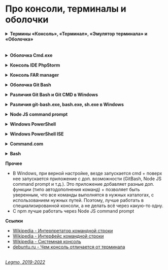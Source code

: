 # Про консоли, терминалы и оболочки #
 
<details><summary><b>Термины «Консоль», «Терминал», «Эмулятор терминала» и «Оболочка»</b></summary><p>

<b>Консоль</b>
- Командный интерпретатор, интерпретатор командной строки
- Программа, часть операционной системы. Обеспечивает базовые возможности управления компьютером посредством интерактивного ввода команд через интерфейс командной строки или последовательного исполнения пакетных командных файлов.
- Как правило, его функции сводятся к
  - возможности запускать другие программы
  - может содержать базовые команды ввода-вывода
  - может содержать свой простой скриптовый язык программирования.
- значение слова - доска с кнопками, пульт управления (“organ console”, то есть “пульт органа”, на ЭВМ - operator’s console)
- совокупность устройств, которые позволяет вам взаимодействовать с устройством.
- исторически: терминал, который подключен напрямую к компьютеру. Большинство терминалов были соединены неявно, но хотя бы один был подключен напрямую к компьютеру. Консоль было разрешено использовать строго определенному кругу лиц, так как она позволяла настраивать компьютер.
- консоль, это работа непосредственно с самим устройство, терминал - некая удаленная работа.
- В компьютере клавиатура и монитор, подключенные непосредственно к компьютеру, называются Консоль. Терминал подключен через последовательный пор (это не часть самого компьютера), а консоль - это устройство, которое есть у самого компьютера, его часть. У компьютера есть только одна консоль. Когда компьютер запускается, вся информация будет отображаться на консоли, но не на терминале. Другими словами, консоль является базовым устройством компьютера, а терминал - дополнительным устройством.
- В операционной системе компьютера информация, не связанная с терминалом, такая как сообщения ядра и сообщения фоновой службы, может отображаться на консоли, но не на терминале. Терминал, который может напрямую отображать системные сообщения, называется консолью, а остальные называются терминалами. В системе Linux эта концепция была размыта.Но в других UNIX-подобных системах существует четкая разница между виртуальным терминалом и консолью. Например, система freeBSD. В freebsd только первый «терминал» является настоящей консолью. (То есть виртуальный терминал получается нажатием alt + f1), независимо от того, на каком виртуальном терминале вы выполняете вышеуказанную команду (даже если она выполняется на псевдотерминале, подключенном через сеть). Внутренняя информация о системе, например, какой пользователь вошел в систему на каком терминале, система имеет любое серьезное предупреждение об ошибке и другую информацию, отображается на этой реальной консоли. Здесь концепция терминала и консоли четко различается.

<b>Терминал</b> 
  - сейчас: графическое окно (обычно) для запуска реальной оболочки (shell). Инструмент для просмотра оболочки, как разные браузеры (Firefox, Chrome) = инструменты для просмотра Internet. Надстройка над консолью
  - исторически: комбинация дисплея и клавиатуры, то есть физическое устройство. Раньше это была комбинация принтера и клавиатуры. Обычно несколько терминалов подключались к одному и тому же компьютеру. Таким образом возможно было работать нескольким пользователям за одним и тем же компьютером, причем каждому выделялась своя сессия, независимая от других. Терминал был назван так потому, что он находился на конце терминального кабеля (terminal end).

<b>Эмулятор</b>
  - gnome-terminal, xterm, etc... 
  - программа, предоставляющая функционал терминала.

<b>Оболочка (Shell)</b> 
  - это программа, которую вы используете для взаимодействия с компьютером. Интерпретатор командной строки.  Главное предназначение — запускать другие программы. Это может быть интерфейс командной строки или графический интерфейс. Bash - это оболочка. 
  - это программа, которая принимает ваши команды (ls , cd и т.д.) И обрабатывает их, выполняя встроенные функции (например, cd) или вызывая внешние программы (например, ls или gcc).
  - Terminal Emulator — GUI приложение, то есть окно в X Window System. Shell — это command line interpreter, то есть просто исполнитель команд, он не имеет графической оболочки. Если говорить совсем правильно, вы не запускаете Bash, вы запускаете Terminal Emulator, который запускает внутри себя Bash. Terminal Emulator и Bash — абсолютно 2 различные программы. Первая отвечает исключительно за ввод/вывод, вторая — за обработку команд.

<b>Про Linux</b>
  - в Linux сложилось так, что текстовой консолью (просто консолью) называют вот те 6 (обычно, но может быть до 63-х) текстовые сессии (экраны), которые вы можете переключать Ctrl+Alt+F2, Ctrl+Alt+F3 и т.д.
  - в одной (но может быть и несколько) из таких консолей (обычно Ctrl+Alt+F1 или Ctrl+Alt+F7) запущена сессия графического сервера X Window ... то что вы видите как GUI...
  - а в этой графической сессии, среди других GUI программ может быть запущены разные программы эмулятров терминала (gnome-terminal и мн. др.)
  - вот эти окна или вкладки эмулятров терминала можете называть терминал ... если не блюсти в тщательности терминологическую девственность ;-) ... потому что нет других терминалов в современном Linux
  - наконец, в серверном Linux может вообще не быть графики (X Window), а значит и терминалов, но там всегда и обязательно может быть до 63 текстовых консолей...

<b>Как связаны</b>
  - Консоль = программа, часть ОС. Интерпретирует введенные команды и выдает результат.
  - К консоли может быть подключен терминал (или эмулятор терминала).
  - В окне консоли или терминала запускается программа-оболочка. Эта программа принимает мои команды и выводит некий результат. 
  - 
    <br></p></details>
<br>
<br>

<details><summary><b>Оболочка Cmd.exe</b></summary><p>

  - интерпретатор командной строки Windows
  - поставляется в комплекте с Windows
  - аналог COMMAND.COM, который используется в семействах MS-DOS и Windows 9x.
  - как запустить 
    - вызвать окно Run и набрать команду cmd. 
    - в меню Start кликнуть пиктограмму "Командная строка"
    - найти и запустить файл cmd в папке Windows/System32 

**Ссылки**
  - [Wikipedia - Cmd.exe](https://ru.wikipedia.org/wiki/Cmd.exe)
  - [zametkinapolyah.ru - CMD.exe. Как пользоваться интерпретатором командной строки Windows.](https://zametkinapolyah.ru/zametki-o-poleznyx-programmax/cmd-exe-komandnaya-stroka-windows.html)

<br></p></details>

<details><summary><b>Консоль IDE PhpStorm</b></summary><p>

  - Плагин в IDE PhpStorm. Позволяет прямо в IDE запускать команды для терминала
  - По-умолчанию терминалом для PhpStorm является стандартный терминал windows cmd.exe.
  - Можно изменить настройки на использование другого терминала File/Settings/Tools/Terminal
  - У меня стоит настройка "C:\Program Files\Git\bin\sh.exe" --login -i" + какая папка открывается при запуске (D:\Work\_Localsites\legmo_notes)

  **Ссылки**
  - [Git bash в PhpStorm для Windows](https://isaevdimka.ru/paper/all/git-bash-phpstorm-for-the-windows/)
  - [ru.stackoverflow.com - Настроить консоль phpStorm, чтобы были доступны unix-команды (как в Git bash)](https://ru.stackoverflow.com/questions/432445/%D0%9D%D0%B0%D1%81%D1%82%D1%80%D0%BE%D0%B8%D1%82%D1%8C-%D0%BA%D0%BE%D0%BD%D1%81%D0%BE%D0%BB%D1%8C-phpstorm-%D1%87%D1%82%D0%BE%D0%B1%D1%8B-%D0%B1%D1%8B%D0%BB%D0%B8-%D0%B4%D0%BE%D1%81%D1%82%D1%83%D0%BF%D0%BD%D1%8B-unix-%D0%BA%D0%BE%D0%BC%D0%B0%D0%BD%D0%B4%D1%8B-%D0%BA%D0%B0%D0%BA-%D0%B2-git-bash)
  - [JetBarins - Terminal PhpStorm](https://www.jetbrains.com/help/phpstorm/terminal-emulator.html)

<br></p></details>

<details><summary><b>Консоль FAR manager</b></summary><p>

  - FAR = консольный файловый менеджер для Windows
  - в качестве консоли использует `cmd` Windows. Также, сюда вписываются консольные команды при подключении к серверам по SSH (SFTP), FTP, WebDav
  - Есть много плагинов и всяких настроек.

<br></p></details>

<details><summary><b>Оболочка Git Bash</b></summary><p>

  - Оболочка `bash` (Bourne-Again Shell) - это улучшенная реализация оболочки sh, т.е. все, что вы можете делать в sh, также можно сделать в bash. Bash имеет дополнительные функции, упрощающие написание скриптов.
  - Оболочка `Git bash` - это оболочка `msys`, включенная в Git for Windows, поскольку Windows изначально не поддерживает функции `bash` (если вы не добавите Подсистема Windows для Linux).
  - Оболочка `Git bash` - приложение для сред Microsoft Windows, эмулирующее работу командной строки Git
  - Пакет, который устанавливает в Windows оболочку `Bash` (используется в Linux), некоторые распространенные утилиты `Bash` и систему `Git`.
  - Обычно ставится автоматически вместе с установкой Git для Windows

  
  **Ссылки**
  - [Bitbucket - Git Bash](https://www.atlassian.com/ru/git/tutorials/git-bash)
  - [Git. Краткое руководство по терминалу](https://github.com/netology-code/guides/blob/master/git-terminal/git-terminal.md)
  - [Stackoverflow - In the install path of Git for Windows, what's the difference between ./git-bash.exe and bin/bash.exe and bin/sh.exe?](https://stackoverflow.com/questions/53980686/in-the-install-path-of-git-for-windows-whats-the-difference-between-git-bash)

<br></p></details>

<details><summary><b>Различия Git Bash и Git CMD в Windows</b></summary><p>

- Не бывает `git cmd` или `git bash`. Есть одна сервисная утилита с разными именами: `git-cmd.exe` и `git-bash.exe`.
- Оба эти exe-файла делают следующее:
  1. Инициализация переменных окружения (PATH, и пр.)
  2. Запуск терминала.
- Разница между ними: 
   - `git-bash.exe` запускает терминал `mintty` с `bash` внутри. 
   - `git-cmd.exe` запускает стандартный терминал Windows с `cmd.exe`. Имеет ключик `--command=...` с помощью которого можно запустить в нём `bash` вместо `cmd` при желании.
- Реальные различия:
    1. Из командной строки `cmd.exe` несколько меняется синтаксис, т.к. `^` это управляющий символ `cmd.exe`. Например, вместо `git.exe rebase -i 2385397^1` нужно писать `git.exe rebase -i 2385397^^1`.
    2. Маски файлов, вроде вышеописанного `git add *.cpp` не "разворачиваются" в список файлов, то есть аргументы передаются без изменений и git самостоятельно выполняет поиск подходящих файлов. В итоге мы имеем ошибочное поведение когда `git add *.cpp` добавляет файлы из подкаталогов.
    3. В консоли `cmd.exe` (если только она не в ConEmu запущена) нельзя использовать 256 цветов в Vim.
  
  **Ссылки**
  - [Stackoverflow - Разница в использовании git cmd и git bash под windows](https://ru.stackoverflow.com/questions/512702/%D0%A0%D0%B0%D0%B7%D0%BD%D0%B8%D1%86%D0%B0-%D0%B2-%D0%B8%D1%81%D0%BF%D0%BE%D0%BB%D1%8C%D0%B7%D0%BE%D0%B2%D0%B0%D0%BD%D0%B8%D0%B8-git-cmd-%D0%B8-git-bash-%D0%BF%D0%BE%D0%B4-windows)
  - [Stackoverflow - In the install path of Git for Windows, what's the difference between ./git-bash.exe and bin/bash.exe and bin/sh.exe?](https://stackoverflow.com/questions/53980686/in-the-install-path-of-git-for-windows-whats-the-difference-between-git-bash)

<br></p></details>

<details><summary><b>Различия git-bash.exe, bash.exe, sh.exe в Windows</b></summary><p>

- В папке git для Windows есть 3 exe файла: `git-bash.exe`,`bin/bash.exe`, `bin/sh.exe`. В чём различия?
- `sh.exe` и `bash.exe` - это оболочки. Примеры оболочек: cmd, powershell, sh, bash, zsh и т.д. Bash и zsh — более мощные версии sh.
- `git-bash.exe` - это очень простое приложение-терминал `mintty`, которое автоматически открывает оболочку `bash`.

<br></p></details>

<details><summary><b>Node JS command prompt</b></summary><p>

- Это ярлык, который сначала запускает `cmd.exe`, а затем `node.exe` (через `.bat`). Аналогично тому, если бы вы сами запустили `[win+r] > cmd.exe > [enter]` и там запустили `node.exe` (через `.bat`).

<br></p></details>

<details><summary><b>Windows PowerShell</b></summary><p>

  - расширяемое средство автоматизации от Microsoft, состоит из
    - оболочки с интерфейсом командной строки
    - сопутствующего языка сценариев.
  - построен на базе .NET
  - Дополнительно предоставляет доступ к COM, WMI и ADSI, позволяет выполнять обычные команды командной строки
  - Скрипты Windows PowerShell хранятся в виде обычных текстовых файлов с расширением .ps1. Запустить их двойным кликом нельзя: нужно правой кнопкой мыши вызвать контекстное меню и выбрать пункт «Запустить в PowerShell»

**Ссылки**
  - [Habr - Что такое Windows PowerShell и с чем его едят? Часть 1: основные возможности](https://habr.com/ru/company/ruvds/blog/487876/)
  - [Windows PowerShell ISE и Windows PowerShell: в чем разница?](https://okzu.ru/windows-powershell-ise-i-windows-powershell-v-chem-raznicza/)

<br></p></details>

<details><summary><b>Windows PowerShell ISE</b></summary><p>
  
  - Integrated Scripting Environment — Интегрированная Среда Сценариев
  - является полноценной средой разработки с поддерживающим вкладки и подсветку синтаксиса редактором кода, конструктором команд, встроенным отладчиком и другими программистскими радостями. Если в редакторе среды разработки после имени команды написать знак дефис, вы получите в выпадающем списке все доступные параметры с указанием типа.

**Ссылки**
  - [Windows PowerShell ISE и Windows PowerShell: в чем разница?](https://okzu.ru/windows-powershell-ise-i-windows-powershell-v-chem-raznicza/)

<br></p></details>

<details><summary><b>Command.com</b></summary><p>

  - интерпретатор командной строки в операционных системах DOS, OS/2, семейства Windows 9x и ряда других.
  - 2 режима работы
    - интерактивный, когда пользователь вводит с клавиатуры команды, которые немедленно выполняются.
    - пакетный, когда COMMAND.COM выполняет последовательность команд, заранее сохранённую в пакетном файле с расширением .BAT.

<br></p></details>

<details><summary><b>Bash</b></summary><p>

  - Одна из наиболее популярных современных разновидностей командной оболочки UNIX. Особенно популярна в среде Linux, где она часто используется в качестве предустановленной командной оболочки.
  - командный процессор, работающий, как правило, в интерактивном режиме в текстовом окне. Bash также может читать команды из файла, который называется скриптом (или сценарием)

  **Ссылки**
  - [Wikipedia - Bash](https://ru.wikipedia.org/wiki/Bash)

<br></p></details>


**Прочее**
  - В Windows, при верной настройке, везде запускается cmd + поверх нее запускается приложение с доп. возможности (GitBash, Node JS command prompt и т.д.). Это приложение добавляет разные доп. функции (типо автодополнения команд) + позволяет быть уверенным, что все команды выполнятся в нужных каталогах, с использованием нужных путей. Поэтому, лучше работать в специализированной консоли, а не делать всё через какую-то одну.
  - С npm лучше работать через Node JS command prompt


**Ссылки**
- [Wikipedia - Интерпретатор командной строки](https://ru.wikipedia.org/wiki/%D0%98%D0%BD%D1%82%D0%B5%D1%80%D0%BF%D1%80%D0%B5%D1%82%D0%B0%D1%82%D0%BE%D1%80_%D0%BA%D0%BE%D0%BC%D0%B0%D0%BD%D0%B4%D0%BD%D0%BE%D0%B9_%D1%81%D1%82%D1%80%D0%BE%D0%BA%D0%B8)
- [Wikipedia - Интерфейс командной строки](https://ru.wikipedia.org/wiki/%D0%98%D0%BD%D1%82%D0%B5%D1%80%D1%84%D0%B5%D0%B9%D1%81_%D0%BA%D0%BE%D0%BC%D0%B0%D0%BD%D0%B4%D0%BD%D0%BE%D0%B9_%D1%81%D1%82%D1%80%D0%BE%D0%BA%D0%B8)
- [Wikipedia - Системная консоль](https://ru.wikipedia.org/wiki/%D0%A1%D0%B8%D1%81%D1%82%D0%B5%D0%BC%D0%BD%D0%B0%D1%8F_%D0%BA%D0%BE%D0%BD%D1%81%D0%BE%D0%BB%D1%8C)
- [ debuntu.ru - Чем консоль отличается от терминала](https://debuntu.ru/a/chem-konsol-otlichaetsya-ot-terminala/)
  <br> 
  <br> 

*[Legmo, 2019-2022](https://github.com/Legmo/notes/)*